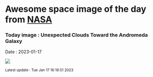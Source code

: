 
# Awesome space image of the day from [NASA](https://api.nasa.gov/)

### Today image : Unexpected Clouds Toward the Andromeda Galaxy
Date : 2023-01-17

![](https://apod.nasa.gov/apod/image/2301/M31OiiiArc_Strottner_960.jpg)

<small>Latest update : Tue Jan 17 16:18:51 2023</small>
        